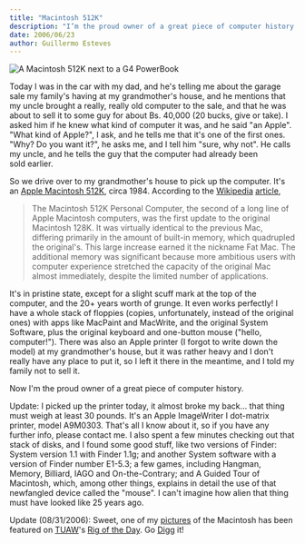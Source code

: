 ```yaml
---
title: "Macintosh 512K"
description: "I’m the proud owner of a great piece of computer history."
date: 2006/06/23
author: Guillermo Esteves
---
```


![A Macintosh 512K next to a G4 PowerBook](blog/2006-06-23-macintosh-512k/174194303_289ea55115_o.jpg)

Today I was in the car with my dad, and he's telling me about the garage sale my family's having at my grandmother's house, and he mentions that my uncle brought a really, really old computer to the sale, and that he was about to sell it to some guy for about Bs. 40,000 (20 bucks, give or take). I asked him if he knew what kind of computer it was, and he said "an Apple". "What kind of Apple?", I ask, and he tells me that it's one of the first ones. "Why? Do you want it?", he asks me, and I tell him "sure, why not". He calls my uncle, and he tells the guy that the computer had already been sold earlier.

So we drive over to my grandmother's house to pick up the computer. It's an [Apple Macintosh 512K](http://en.wikipedia.org/wiki/Macintosh_512K), circa 1984. According to the [Wikipedia](http://en.wikipedia.org) [article](http://en.wikipedia.org/wiki/Macintosh_512K),

> The Macintosh 512K Personal Computer, the second of a long line of Apple Macintosh computers, was the first update to the original Macintosh 128K. It was virtually identical to the previous Mac, differing primarily in the amount of built-in memory, which quadrupled the original's. This large increase earned it the nickname Fat Mac. The additional memory was significant because more ambitious users with computer experience stretched the capacity of the original Mac almost immediately, despite the limited number of applications.

It's in pristine state, except for a slight scuff mark at the top of the computer, and the 20+ years worth of grunge. It even works perfectly! I have a whole stack of floppies (copies, unfortunately, instead of the original ones) with apps like MacPaint and MacWrite, and the original System Software, plus the original keyboard and one-button mouse ("hello, computer!"). There was also an Apple printer (I forgot to write down the model) at my grandmother's house, but it was rather heavy and I don't really have any place to put it, so I left it there in the meantime, and I told my family not to sell it.

Now I'm the proud owner of a great piece of computer history.

Update: I picked up the printer today, it almost broke my back… that thing must weigh at least 30 pounds. It's an Apple ImageWriter I dot-matrix printer, model A9M0303. That's all I know about it, so if you have any further info, please contact me. I also spent a few minutes checking out that stack of disks, and I found some good stuff, like two versions of Finder: System version 1.1 with Finder 1.1g; and another System software with a version of Finder number E1-5.3; a few games, including Hangman, Memory, Billiard, IAGO and On-the-Contrary; and A Guided Tour of Macintosh, which, among other things, explains in detail the use of that newfangled device called the "mouse". I can't imagine how alien that thing must have looked like 25 years ago.

Update (08/31/2006): Sweet, one of my [pictures](http://www.flickr.com/photos/gesteves/174194407/) of the Macintosh has been featured on [TUAW](http://www.tuaw.com/)'s [Rig of the Day](http://www.tuaw.com/2006/08/30/rig-of-the-day-retro-simplistic/). Go [Digg](http://digg.com/apple/A_Macintosh_512k_and_a_PowerBook_G4) it!
